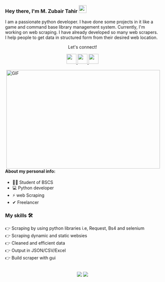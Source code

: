 ### Hey there, I'm  M. Zubair Tahir <img src="https://media.giphy.com/media/hvRJCLFzcasrR4ia7z/giphy.gif" height="25px" width="25px">
<p>I am a passionate python developer. I have done some projects in it like a game and command base library management system. Currently, I'm working on web scraping. I have already developed so many web scrapers. I help people to get data in structured form from their desired web location.</p>


<div align="center">
<p align="center">Let's connect!</p>

<a href="https://linkedin.com/in/muhammad-zubair-tahir-5768b9228">
    <img width="32" height="32" src="https://raw.githubusercontent.com/rahuldkjain/github-profile-readme-generator/master/src/images/icons/Social/linked-in-alt.svg" />
</a>


<a href="https://kaggle.com/mzubairtahir">
    <img width="32" height="32" src="https://raw.githubusercontent.com/rahuldkjain/github-profile-readme-generator/master/src/images/icons/Social/kaggle.svg" />
</a>
   

<a href="https://www.hackerrank.com/m_zubairtahir001">
    <img width="32" height="32" src="https://raw.githubusercontent.com/rahuldkjain/github-profile-readme-generator/master/src/images/icons/Social/hackerrank.svg" />
</a>
</div>
<br>

<img align="right" alt="GIF" src="https://juweek.ghost.io/content/images/2022/07/data_scraping.gif" width="500" height="320" />

  
#### About my personal info:

- 🙋‍♂️ Student of BSCS
- 💻 Python developer
- ⚡ web Scraping
- ✔ Freelancer
   
### My skills 🛠
👉 Scraping by using python libraries i.e, Request, Bs4 and selenium<br>
👉 Scraping dynamic and static websies<br>
👉 Cleaned and efficient data<br>
👉 Output in JSON/CSV/Excel<br>
👉 Build scraper with gui<br>
<br>
<div align="center">
    <img src="https://img.shields.io/badge/Python-FFD43B?style=for-the-badge&logo=python&logoColor=darkgreen" />
    <img src="https://img.shields.io/badge/Selenium-43B02A?style=for-the-badge&logo=Selenium&logoColor=white" />
</div>



